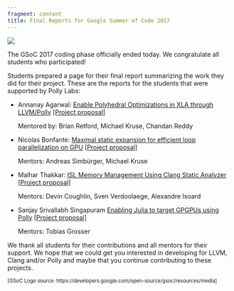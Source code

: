 ```yaml
---
fragment: content
title: Final Reports for Google Summer of Code 2017
---
```



![](/images/gsoc.png)

The GSoC 2017 coding phase officially ended today. We congratulate all students
who participated!

Students prepared a page for their final report summarizing the work they
did for their project. These are the reports for the students that were supported
by Polly Labs:

- Annanay Agarwal: [Enable Polyhedral Optimizations in XLA through LLVM/Polly](/gsoc2017/Enable-Polyhedral-Optimizations-in-XLA-through-LLVM-Polly.html)
  [[Project proposal]](https://summerofcode.withgoogle.com/projects/#5898667352391680)

  Mentored by: Brian Retford, Michael Kruse, Chandan Reddy


- Nicolas Bonfante: [Maximal static expansion for efficient loop parallelization on GPU](/gsoc2017/Maximal-static-expansion-for-efficient-loop-parallelization-on-GPU.html)
  [[Project proposal]](https://summerofcode.withgoogle.com/projects/#6337395510214656)

  Mentors: Andreas Simbürger, Michael Kruse


- Malhar Thakkar: [ISL Memory Management Using Clang Static Analyzer](https://docs.google.com/document/d/1oC3qxh_q-Ly8DVsijcb4U5H8pkcA-19OR8NCeYthBN8/edit?usp=sharing)
  [[Project proposal]](https://summerofcode.withgoogle.com/projects/#4884807304609792)

  Mentors: Devin Coughlin, Sven Verdoolaege, Alexandre Isoard


- Sanjay Srivallabh Singapuram [Enabling Julia to target GPGPUs using Polly](http://hpc-thoughts.blogspot.fr/2017/08/wrapping-up-my-gsoc.html) [[Project proposal]](https://summerofcode.withgoogle.com/projects/#5512028289499136)

  Mentors: Tobias Grosser


We thank all students for their contributions and all mentors for their support.
We hope that we could get you interested in developing for LLVM, Clang and/or
Polly and maybe that you continue contributing to these projects.

<p style="font-size: .8em">[GSoC Logo source: https://developers.google.com/open-source/gsoc/resources/media]</p>
